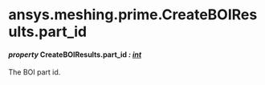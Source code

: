 # ansys.meshing.prime.CreateBOIResults.part_id

#### *property* CreateBOIResults.part_id *: [int](https://docs.python.org/3.11/library/functions.html#int)*

The BOI part id.

<!-- !! processed by numpydoc !! -->
